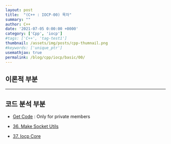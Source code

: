 ```yaml
---
layout: post
title:  "(C++ : IOCP-00) 목차"
summary: ""
author: C++
date: '2021-07-05 0:00:00 +0000'
category: ['Cpp', 'iocp']
#tags: ['C++', 'tag-test1']
thumbnail: /assets/img/posts/cpp-thumnail.png
#keywords: ['unique_ptr']
usemathjax: true
permalink: /blog/cpp/iocp/basic/00/
---
```


## 이론적 부분

---

## 코드 분석 부분

* [Get Code](https://github.com/EasyCoding-7/IOCP-Example) : Only for private members

* [36. Make Socket Utils](https://github.com/EasyCoding-7/IOCP-Example/tree/master/36.Socket%20Utils)
* [37. Iocp Core](https://github.com/EasyCoding-7/IOCP-Example/tree/master/37.IocpCore)